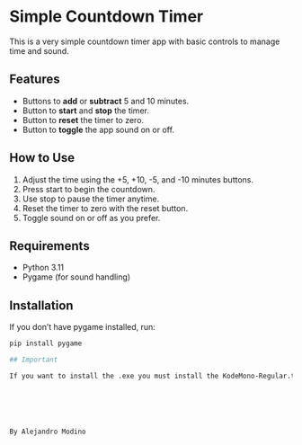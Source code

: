 # Simple Countdown Timer

This is a very simple countdown timer app with basic controls to manage time and sound.

## Features

- Buttons to **add** or **subtract** 5 and 10 minutes.
- Button to **start** and **stop** the timer.
- Button to **reset** the timer to zero.
- Button to **toggle** the app sound on or off.

## How to Use

1. Adjust the time using the +5, +10, -5, and -10 minutes buttons.
2. Press start to begin the countdown.
3. Use stop to pause the timer anytime.
4. Reset the timer to zero with the reset button.
5. Toggle sound on or off as you prefer.

## Requirements

- Python 3.11
- Pygame (for sound handling)

## Installation

If you don’t have pygame installed, run:

```bash
pip install pygame

## Important

If you want to install the .exe you must install the KodeMono-Regular.ttf file on your computer so you can enjoy the app properly






By Alejandro Modino
